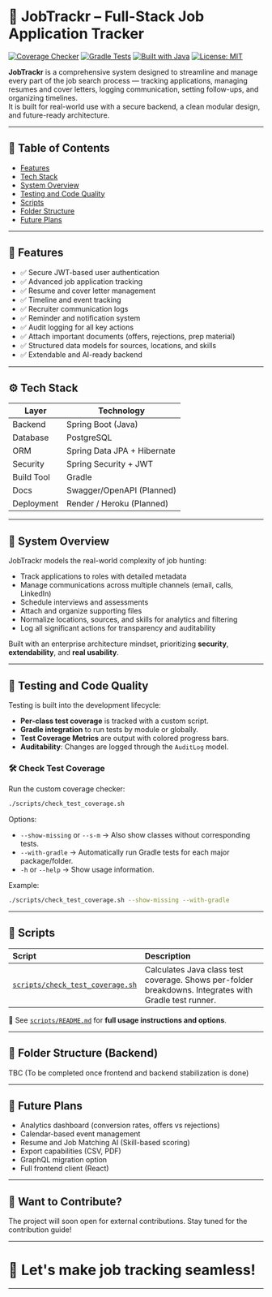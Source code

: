 # 💼 JobTrackr – Full-Stack Job Application Tracker

[![Coverage Checker](https://img.shields.io/badge/Test%20Coverage-Available-green?style=flat-square)](./scripts/README.md)
[![Gradle Tests](https://img.shields.io/badge/Gradle%20Tests-Supported-blue?style=flat-square)](https://gradle.org/)
[![Built with Java](https://img.shields.io/badge/Built%20with-Java%2017-blueviolet?style=flat-square)](https://www.oracle.com/java/technologies/javase/jdk17-archive-downloads.html)
[![License: MIT](https://img.shields.io/badge/License-MIT-yellow.svg?style=flat-square)](./LICENSE)

**JobTrackr** is a comprehensive system designed to streamline and manage every part of the job search process — tracking applications, managing resumes and cover letters, logging communication, setting follow-ups, and organizing timelines.  
It is built for real-world use with a secure backend, a clean modular design, and future-ready architecture.

---

## 📌 Table of Contents

- [Features](#features)
- [Tech Stack](#tech-stack)
- [System Overview](#system-overview)
- [Testing and Code Quality](#testing-and-code-quality)
- [Scripts](#scripts)
- [Folder Structure](#folder-structure)
- [Future Plans](#future-plans)

---

## 🌟 Features

- ✅ Secure JWT-based user authentication
- ✅ Advanced job application tracking
- ✅ Resume and cover letter management
- ✅ Timeline and event tracking
- ✅ Recruiter communication logs
- ✅ Reminder and notification system
- ✅ Audit logging for all key actions
- ✅ Attach important documents (offers, rejections, prep material)
- ✅ Structured data models for sources, locations, and skills
- ✅ Extendable and AI-ready backend

---

## ⚙️ Tech Stack

| Layer         | Technology                        |
|---------------|------------------------------------|
| Backend       | Spring Boot (Java)                |
| Database      | PostgreSQL                        |
| ORM           | Spring Data JPA + Hibernate        |
| Security      | Spring Security + JWT             |
| Build Tool    | Gradle                            |
| Docs          | Swagger/OpenAPI (Planned)         |
| Deployment    | Render / Heroku (Planned)         |

---

## 🧠 System Overview

JobTrackr models the real-world complexity of job hunting:
- Track applications to roles with detailed metadata
- Manage communications across multiple channels (email, calls, LinkedIn)
- Schedule interviews and assessments
- Attach and organize supporting files
- Normalize locations, sources, and skills for analytics and filtering
- Log all significant actions for transparency and auditability

Built with an enterprise architecture mindset, prioritizing **security**, **extendability**, and **real usability**.

---

## 🧪 Testing and Code Quality

Testing is built into the development lifecycle:
- **Per-class test coverage** is tracked with a custom script.
- **Gradle integration** to run tests by module or globally.
- **Test Coverage Metrics** are output with colored progress bars.
- **Auditability**: Changes are logged through the `AuditLog` model.

### 🛠️ Check Test Coverage
Run the custom coverage checker:

```bash
./scripts/check_test_coverage.sh
```

Options:
- `--show-missing` or `--s-m` → Also show classes without corresponding tests.
- `--with-gradle` → Automatically run Gradle tests for each major package/folder.
- `-h` or `--help` → Show usage information.

Example:

```bash
./scripts/check_test_coverage.sh --show-missing --with-gradle
```

---

## 🧹 Scripts

| Script | Description |
|:------|:------------|
| [`scripts/check_test_coverage.sh`](./scripts/README.md) | Calculates Java class test coverage. Shows per-folder breakdowns. Integrates with Gradle test runner. |

📖 See [`scripts/README.md`](./scripts/README.md) for **full usage instructions and options**.

---

## 📂 Folder Structure (Backend)

TBC (To be completed once frontend and backend stabilization is done)

---

## 🔮 Future Plans

- Analytics dashboard (conversion rates, offers vs rejections)
- Calendar-based event management
- Resume and Job Matching AI (Skill-based scoring)
- Export capabilities (CSV, PDF)
- GraphQL migration option
- Full frontend client (React)

---

## 👋 Want to Contribute?

The project will soon open for external contributions. Stay tuned for the contribution guide!

---

# 🚀 Let's make job tracking seamless!

---
